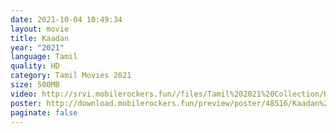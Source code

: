 ```yaml
---
date: 2021-10-04 10:49:34
layout: movie
title: Kaadan
year: "2021"
language: Tamil
quality: HD
category: Tamil Movies 2021
size: 500MB
video: http://srvi.mobilerockers.fun//files/Tamil%202021%20Collection/Kaadan%20(2021)/Kaadan%20(2021)%20Full%20Movies/Kaadan%20(2021)%20DVDRip/Kaadan%20(2021)%20DVDRip%20Single%20Part.mp4
poster: http://download.mobilerockers.fun/preview/poster/48516/Kaadan%20(2021).png
paginate: false
---
```

